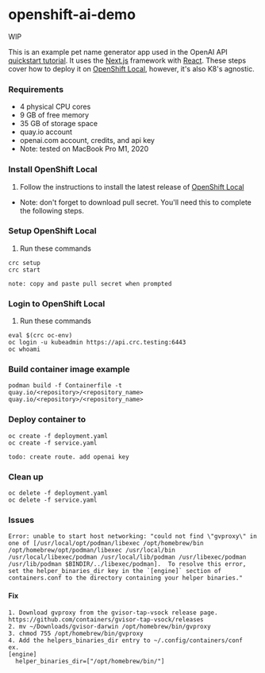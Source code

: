 # openshift-ai-demo
WIP

This is an example pet name generator app used in the OpenAI API [quickstart tutorial](https://platform.openai.com/docs/quickstart). It uses the [Next.js](https://nextjs.org/) framework with [React](https://reactjs.org/). These steps cover how to deploy it on [OpenShift Local](https://developers.redhat.com/products/openshift-local/overview), however, it's also K8's agnostic. 

### Requirements
- 4 physical CPU cores
- 9 GB of free memory
- 35 GB of storage space
- quay.io account
- openai.com account, credits, and api key 
- Note: tested on MacBook Pro M1, 2020

### Install OpenShift Local
1. Follow the instructions to install the latest release of [OpenShift Local](https://access.redhat.com/documentation/en-us/red_hat_openshift_local/2.28/html/getting_started_guide/installing#installing_red_hat_openshift_local)
- Note: don't forget to download pull secret. You'll need this to complete the following steps.

### Setup OpenShift Local
1. Run these commands
```shell
crc setup
crc start

note: copy and paste pull secret when prompted
```

### Login to OpenShift Local
1. Run these commands
```shell
eval $(crc oc-env)
oc login -u kubeadmin https://api.crc.testing:6443
oc whoami
```
### Build container image example
```shell 
podman build -f Containerfile -t quay.io/<repository>/<repository_name>
quay.io/<repository>/<repository_name>
```

### Deploy container to 
```shell
oc create -f deployment.yaml
oc create -f service.yaml

todo: create route. add openai key  
```

### Clean up
```shell
oc delete -f deployment.yaml
oc delete -f service.yaml
```

### Issues
```shell
Error: unable to start host networking: "could not find \"gvproxy\" in one of [/usr/local/opt/podman/libexec /opt/homebrew/bin /opt/homebrew/opt/podman/libexec /usr/local/bin /usr/local/libexec/podman /usr/local/lib/podman /usr/libexec/podman /usr/lib/podman $BINDIR/../libexec/podman].  To resolve this error, set the helper_binaries_dir key in the `[engine]` section of containers.conf to the directory containing your helper binaries."
```
#### Fix
```
1. Download gvproxy from the gvisor-tap-vsock release page. https://github.com/containers/gvisor-tap-vsock/releases
2. mv ~/Downloads/gvisor-darwin /opt/homebrew/bin/gvproxy
3. chmod 755 /opt/homebrew/bin/gvproxy
4. Add the helpers_binaries_dir entry to ~/.config/containers/conf
ex. 
[engine]
  helper_binaries_dir=["/opt/homebrew/bin/"]
```
